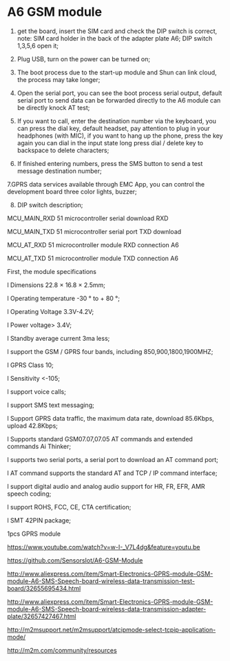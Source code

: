 # A6 GSM module

 1. get the board, insert the SIM card and check the DIP switch is correct, note: SIM card holder in the back of the adapter plate A6; DIP switch 1,3,5,6 open it;

   2. Plug USB, turn on the power can be turned on;

   3. The boot process due to the start-up module and Shun can link cloud, the process may take longer;

   4. Open the serial port, you can see the boot process serial output, default serial port to send data can be forwarded directly to the A6 module can be directly knock AT test;

   5. If you want to call, enter the destination number via the keyboard, you can press the dial key, default headset, pay attention to plug in your headphones (with MIC), if you want to hang up the phone, press the key again you can dial in the input state long press dial / delete key to backspace to delete characters;

   6. If finished entering numbers, press the SMS button to send a test message destination number;

   7.GPRS data services available through EMC App, you can control the development board three color lights, buzzer;

   8. DIP switch description;

   MCU_MAIN_RXD 51 microcontroller serial download RXD

   MCU_MAIN_TXD 51 microcontroller serial port TXD download

   MCU_AT_RXD 51 microcontroller module RXD connection A6

   MCU_AT_TXD 51 microcontroller module TXD connection A6

   First, the module specifications

   l Dimensions 22.8 × 16.8 × 2.5mm;

   l Operating temperature -30 ° to + 80 °;

   l Operating Voltage 3.3V-4.2V;

   l Power voltage> 3.4V;

   l Standby average current 3ma less;

   l support the GSM / GPRS four bands, including 850,900,1800,1900MHZ;

   l GPRS Class 10;

   l Sensitivity <-105;

   l support voice calls;

   l support SMS text messaging;

   l Support GPRS data traffic, the maximum data rate, download 85.6Kbps, upload 42.8Kbps;

   l Supports standard GSM07.07,07.05 AT commands and extended commands Ai Thinker;

   l supports two serial ports, a serial port to download an AT command port;

   l AT command supports the standard AT and TCP / IP command interface;

   l support digital audio and analog audio support for HR, FR, EFR, AMR speech coding;

   l support ROHS, FCC, CE, CTA certification;

   l SMT 42PIN package;


   1pcs GPRS module

 
https://www.youtube.com/watch?v=w-I-_V7L4dg&feature=youtu.be

https://github.com/SensorsIot/A6-GSM-Module

http://www.aliexpress.com/item/Smart-Electronics-GPRS-module-GSM-module-A6-SMS-Speech-board-wireless-data-transmission-test-board/32655695434.html

http://www.aliexpress.com/item/Smart-Electronics-GPRS-module-GSM-module-A6-SMS-Speech-board-wireless-data-transmission-adapter-plate/32657427467.html

http://m2msupport.net/m2msupport/atcipmode-select-tcpip-application-mode/

http://m2m.com/community/resources

